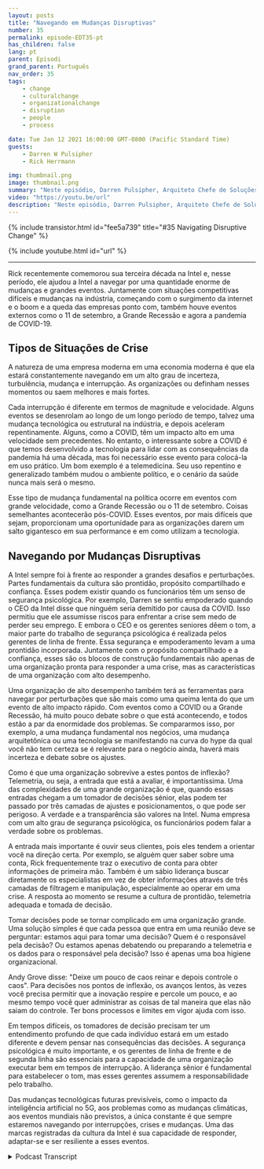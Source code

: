 ```yaml
---
layout: posts
title: "Navegando em Mudanças Disruptivas"
number: 35
permalink: episode-EDT35-pt
has_children: false
lang: pt
parent: Episodi
grand_parent: Português
nav_order: 35
tags:
    - change
    - culturalchange
    - organizationalchange
    - disruption
    - people
    - process

date: Tue Jan 12 2021 16:00:00 GMT-0800 (Pacific Standard Time)
guests:
    - Darren W Pulsipher
    - Rick Herrmann

img: thumbnail.png
image: thumbnail.png
summary: "Neste episódio, Darren Pulsipher, Arquiteto Chefe de Soluções do Setor Público, e Rick Hermann, Diretor do Setor Público dos EUA, da Intel, discutem como a Intel tem sido bem-sucedida na navegação de mudanças disruptivas nas últimas três décadas."
video: "https://youtu.be/url"
description: "Neste episódio, Darren Pulsipher, Arquiteto Chefe de Soluções do Setor Público, e Rick Hermann, Diretor do Setor Público dos EUA, da Intel, discutem como a Intel tem sido bem-sucedida na navegação de mudanças disruptivas nas últimas três décadas."
---
```


<div>
{% include transistor.html id="fee5a739" title="#35 Navigating Disruptive Change" %}

{% include youtube.html id="url" %}
</div>

---

Rick recentemente comemorou sua terceira década na Intel e, nesse período, ele ajudou a Intel a navegar por uma quantidade enorme de mudanças e grandes eventos. Juntamente com situações competitivas difíceis e mudanças na indústria, começando com o surgimento da internet e o boom e a queda das empresas ponto com, também houve eventos externos como o 11 de setembro, a Grande Recessão e agora a pandemia de COVID-19.

## Tipos de Situações de Crise

A natureza de uma empresa moderna em uma economia moderna é que ela estará constantemente navegando em um alto grau de incerteza, turbulência, mudança e interrupção. As organizações ou definham nesses momentos ou saem melhores e mais fortes.

Cada interrupção é diferente em termos de magnitude e velocidade. Alguns eventos se desenrolam ao longo de um longo período de tempo, talvez uma mudança tecnológica ou estrutural na indústria, e depois aceleram repentinamente. Alguns, como a COVID, têm um impacto alto em uma velocidade sem precedentes. No entanto, o interessante sobre a COVID é que temos desenvolvido a tecnologia para lidar com as consequências da pandemia há uma década, mas foi necessário esse evento para colocá-la em uso prático. Um bom exemplo é a telemedicina. Seu uso repentino e generalizado também mudou o ambiente político, e o cenário da saúde nunca mais será o mesmo.

Esse tipo de mudança fundamental na política ocorre em eventos com grande velocidade, como a Grande Recessão ou o 11 de setembro. Coisas semelhantes acontecerão pós-COVID. Esses eventos, por mais difíceis que sejam, proporcionam uma oportunidade para as organizações darem um salto gigantesco em sua performance e em como utilizam a tecnologia.

## Navegando por Mudanças Disruptivas

A Intel sempre foi à frente ao responder a grandes desafios e perturbações. Partes fundamentais da cultura são prontidão, propósito compartilhado e confiança. Esses podem existir quando os funcionários têm um senso de segurança psicológica. Por exemplo, Darren se sentiu empoderado quando o CEO da Intel disse que ninguém seria demitido por causa da COVID. Isso permitiu que ele assumisse riscos para enfrentar a crise sem medo de perder seu emprego. E embora o CEO e os gerentes seniores dêem o tom, a maior parte do trabalho de segurança psicológica é realizada pelos gerentes de linha de frente. Essa segurança e empoderamento levam a uma prontidão incorporada. Juntamente com o propósito compartilhado e a confiança, esses são os blocos de construção fundamentais não apenas de uma organização pronta para responder a uma crise, mas as características de uma organização com alto desempenho.

Uma organização de alto desempenho também terá as ferramentas para navegar por perturbações que são mais como uma queima lenta do que um evento de alto impacto rápido. Com eventos como a COVID ou a Grande Recessão, há muito pouco debate sobre o que está acontecendo, e todos estão a par da enormidade dos problemas. Se compararmos isso, por exemplo, a uma mudança fundamental nos negócios, uma mudança arquitetônica ou uma tecnologia se manifestando na curva do hype da qual você não tem certeza se é relevante para o negócio ainda, haverá mais incerteza e debate sobre os ajustes.

Como é que uma organização sobrevive a estes pontos de inflexão? Telemetria, ou seja, a entrada que está a avaliar, é importantíssima. Uma das complexidades de uma grande organização é que, quando essas entradas chegam a um tomador de decisões sénior, elas podem ter passado por três camadas de ajustes e posicionamentos, o que pode ser perigoso. A verdade e a transparência são valores na Intel. Numa empresa com um alto grau de segurança psicológica, os funcionários podem falar a verdade sobre os problemas.

A entrada mais importante é ouvir seus clientes, pois eles tendem a orientar você na direção certa. Por exemplo, se alguém quer saber sobre uma conta, Rick frequentemente traz o executivo de conta para obter informações de primeira mão. Também é um sábio liderança buscar diretamente os especialistas em vez de obter informações através de três camadas de filtragem e manipulação, especialmente ao operar em uma crise. A resposta ao momento se resume a cultura de prontidão, telemetria adequada e tomada de decisão.

Tomar decisões pode se tornar complicado em uma organização grande. Uma solução simples é que cada pessoa que entra em uma reunião deve se perguntar: estamos aqui para tomar uma decisão? Quem é o responsável pela decisão? Ou estamos apenas debatendo ou preparando a telemetria e os dados para o responsável pela decisão? Isso é apenas uma boa higiene organizacional.

Andy Grove disse: "Deixe um pouco de caos reinar e depois controle o caos". Para decisões nos pontos de inflexão, os avanços lentos, às vezes você precisa permitir que a inovação respire e percole um pouco, e ao mesmo tempo você quer administrar as coisas de tal maneira que elas não saiam do controle. Ter bons processos e limites em vigor ajuda com isso.

Em tempos difíceis, os tomadores de decisão precisam ter um entendimento profundo de que cada indivíduo estará em um estado diferente e devem pensar nas consequências das decisões. A segurança psicológica é muito importante, e os gerentes de linha de frente e de segunda linha são essenciais para a capacidade de uma organização executar bem em tempos de interrupção. A liderança sênior é fundamental para estabelecer o tom, mas esses gerentes assumem a responsabilidade pelo trabalho.

Das mudanças tecnológicas futuras previsíveis, como o impacto da inteligência artificial no 5G, aos problemas como as mudanças climáticas, aos eventos mundiais não previstos, a única constante é que sempre estaremos navegando por interrupções, crises e mudanças. Uma das marcas registradas da cultura da Intel é sua capacidade de responder, adaptar-se e ser resiliente a esses eventos.



<details>
<summary> Podcast Transcript </summary>

<p></p>

</details>
